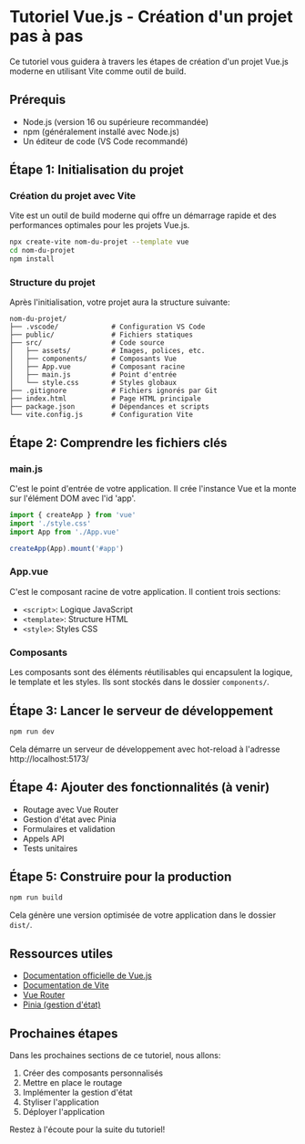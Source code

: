 # Tutoriel Vue.js - Création d'un projet pas à pas

Ce tutoriel vous guidera à travers les étapes de création d'un projet Vue.js moderne en utilisant Vite comme outil de build.

## Prérequis

- Node.js (version 16 ou supérieure recommandée)
- npm (généralement installé avec Node.js)
- Un éditeur de code (VS Code recommandé)

## Étape 1: Initialisation du projet

### Création du projet avec Vite

Vite est un outil de build moderne qui offre un démarrage rapide et des performances optimales pour les projets Vue.js.

```bash
npx create-vite nom-du-projet --template vue
cd nom-du-projet
npm install
```

### Structure du projet

Après l'initialisation, votre projet aura la structure suivante:

```
nom-du-projet/
├── .vscode/             # Configuration VS Code
├── public/              # Fichiers statiques
├── src/                 # Code source
│   ├── assets/          # Images, polices, etc.
│   ├── components/      # Composants Vue
│   ├── App.vue          # Composant racine
│   ├── main.js          # Point d'entrée
│   └── style.css        # Styles globaux
├── .gitignore           # Fichiers ignorés par Git
├── index.html           # Page HTML principale
├── package.json         # Dépendances et scripts
└── vite.config.js       # Configuration Vite
```

## Étape 2: Comprendre les fichiers clés

### main.js

C'est le point d'entrée de votre application. Il crée l'instance Vue et la monte sur l'élément DOM avec l'id 'app'.

```javascript
import { createApp } from 'vue'
import './style.css'
import App from './App.vue'

createApp(App).mount('#app')
```

### App.vue

C'est le composant racine de votre application. Il contient trois sections:
- `<script>`: Logique JavaScript
- `<template>`: Structure HTML
- `<style>`: Styles CSS

### Composants

Les composants sont des éléments réutilisables qui encapsulent la logique, le template et les styles. Ils sont stockés dans le dossier `components/`.

## Étape 3: Lancer le serveur de développement

```bash
npm run dev
```

Cela démarre un serveur de développement avec hot-reload à l'adresse http://localhost:5173/

## Étape 4: Ajouter des fonctionnalités (à venir)

- Routage avec Vue Router
- Gestion d'état avec Pinia
- Formulaires et validation
- Appels API
- Tests unitaires

## Étape 5: Construire pour la production

```bash
npm run build
```

Cela génère une version optimisée de votre application dans le dossier `dist/`.

## Ressources utiles

- [Documentation officielle de Vue.js](https://vuejs.org/)
- [Documentation de Vite](https://vitejs.dev/)
- [Vue Router](https://router.vuejs.org/)
- [Pinia (gestion d'état)](https://pinia.vuejs.org/)

## Prochaines étapes

Dans les prochaines sections de ce tutoriel, nous allons:
1. Créer des composants personnalisés
2. Mettre en place le routage
3. Implémenter la gestion d'état
4. Styliser l'application
5. Déployer l'application

Restez à l'écoute pour la suite du tutoriel!
